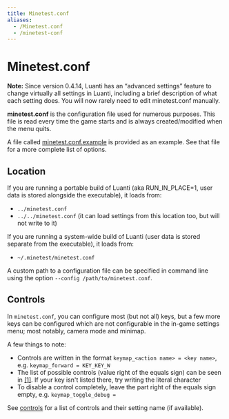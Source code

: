 ```yaml
---
title: Minetest.conf
aliases:
  - /Minetest.conf
  - /minetest-conf
---
```


# Minetest.conf

**Note:** Since version 0.4.14, Luanti has an “advanced settings” feature to change virtually all settings in Luanti, including a brief description of what each setting does. You will now rarely need to edit minetest.conf manually.

**minetest.conf** is the configuration file used for numerous purposes. This file is read every time the game starts and is always created/modified when the menu quits.

A file called [minetest.conf.example](https://github.com/luanti-org/luanti/blob/master/minetest.conf.example) is provided as an example. See that file for a more complete list of options.

## Location

If you are running a portable build of Luanti (aka RUN_IN_PLACE=1, user data is stored alongside the executable), it loads from:

- `../minetest.conf`
- `../../minetest.conf` (it can load settings from this location too, but will not write to it)

If you are running a system-wide build of Luanti (user data is stored separate from the executable), it loads from:

- `~/.minetest/minetest.conf`

A custom path to a configuration file can be specified in command line using the option `--config /path/to/minetest.conf`.

## Controls

In `minetest.conf`, you can configure most (but not all) keys, but a few more keys can be configured which are not configurable in the in-game settings menu; most notably, camera mode and minimap.

A few things to note:

- Controls are written in the format `keymap_<action name> = <key name>`, e.g. `keymap_forward = KEY_KEY_W`
- The list of possible controls (value right of the equals sign) can be seen in [\[1\]](https://github.com/luanti-org/luanti/blob/master/irr/include/Keycodes.h). If your key isn't listed there, try writing the literal character
- To disable a control completely, leave the part right of the equals sign empty, e.g. `keymap_toggle_debug =`

See [controls](/for-players/controls) for a list of controls and their setting name (if available).

